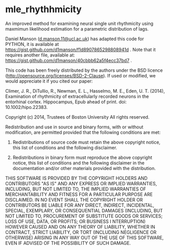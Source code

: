 mle_rhythhmicity
================

An improved method for examining neural single unit rhythmicity using maxmimun 
likelihood estimation for a parametric distribution of lags.

Daniel Manson (d.manson.11@ucl.ac.uk) has adapted this code for PYTHON, it is
available at https://gist.github.com/d1manson/f1d8907865298808941d . Note that
it requires another file, available at: 
https://gist.github.com/d1manson/40cbbb62a5f4ecc37bd7 .

This code has been freely distributed by the authors under the BSD 
licence (http://opensource.org/licenses/BSD-2-Clause). If used or
modified, we would appreciate it if you cited our paper:

Climer, J. R., DiTullio, R., Newman, E. L., Hasselmo, M. E., Eden, U. T. 
(2014), Examination of rhythmicity of extracellularly recorded neurons in
the entorhinal cortex. Hippocampus, Epub ahead of print. doi:
10.1002/hipo.22383.

Copyright (c) 2014, Trustees of Boston University
All rights reserved.

Redistribution and use in source and binary forms, with or without 
modification, are permitted provided that the following conditions are met:

1. Redistributions of source code must retain the above copyright notice, 
this list of conditions and the following disclaimer.

2. Redistributions in binary form must reproduce the above copyright 
notice, this list of conditions and the following disclaimer in the 
documentation and/or other materials provided with the distribution.

THIS SOFTWARE IS PROVIDED BY THE COPYRIGHT HOLDERS AND CONTRIBUTORS "AS IS"
AND ANY EXPRESS OR IMPLIED WARRANTIES, INCLUDING, BUT NOT LIMITED TO, THE 
IMPLIED WARRANTIES OF MERCHANTABILITY AND FITNESS FOR A PARTICULAR PURPOSE 
ARE DISCLAIMED. IN NO EVENT SHALL THE COPYRIGHT HOLDER OR CONTRIBUTORS BE 
LIABLE FOR ANY DIRECT, INDIRECT, INCIDENTAL, SPECIAL, EXEMPLARY, OR 
CONSEQUENTIAL DAMAGES (INCLUDING, BUT NOT LIMITED TO, PROCUREMENT OF 
SUBSTITUTE GOODS OR SERVICES; LOSS OF USE, DATA, OR PROFITS; OR BUSINESS I
NTERRUPTION) HOWEVER CAUSED AND ON ANY THEORY OF LIABILITY, WHETHER IN 
CONTRACT, STRICT LIABILITY, OR TORT (INCLUDING NEGLIGENCE OR OTHERWISE) 
ARISING IN ANY WAY OUT OF THE USE OF THIS SOFTWARE, EVEN IF ADVISED OF THE 
POSSIBILITY OF SUCH DAMAGE.
